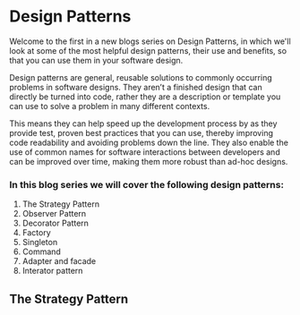 # Design Patterns

Welcome to the first in a new blogs series on Design Patterns, in which we'll look at some of the most helpful design patterns, their use and benefits, so that you can use them in your software design.

Design patterns are general, reusable solutions to commonly occurring problems in software designs. They aren’t a finished design that can directly be turned into code, rather they are a description or template you can use to solve a problem in many different contexts. 

This means they can help speed up the development process by as they provide test, proven best practices that you can use, thereby improving code readability and avoiding problems down the line. They also enable the use of common names for software interactions between developers and can be improved over time, making them more robust than ad-hoc designs.

### In this blog series we will cover the following design patterns:
1. The Strategy Pattern
2. Observer Pattern
3. Decorator Pattern
4. Factory
5. Singleton
6. Command
7. Adapter and facade
8. Interator pattern

## The Strategy Pattern
